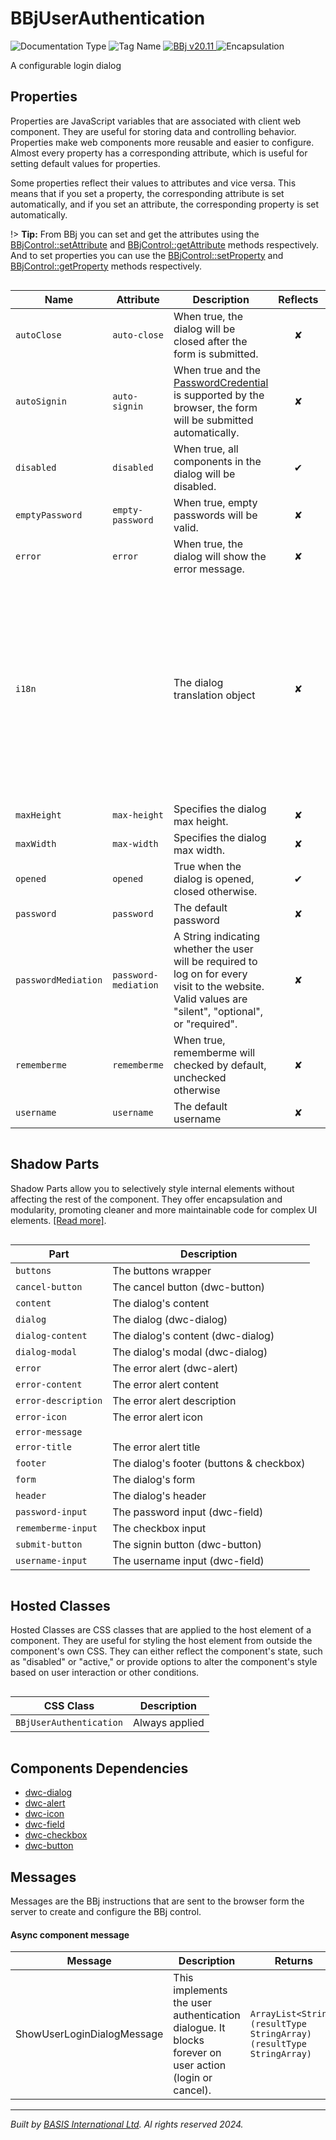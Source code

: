 # BBjUserAuthentication
![Documentation Type](https://img.shields.io/badge/Documentation-dwc-%23006aff) ![Tag Name](https://img.shields.io/badge/Component-dwc--login-%23006aff) <a href="https://documentation.basis.cloud/BASISHelp/WebHelp/usr/BBj_Components/BBjServices/bbj_user_authentication.htm?Highlight=Authentication%20" title="The BBj Control Name">
      <img src="https://img.shields.io/badge/Control-BBjUserAuthentication &#8599;-%23006aff" alt="BBj v20.11" />
    </a> ![Encapsulation](https://img.shields.io/badge/Encapsulation-shadow-%23006aff)

A configurable login dialog


## Properties 


Properties are JavaScript variables that are associated with client web component.
They are useful for storing data and controlling behavior. Properties make web components more reusable and easier to configure.
Almost every property has a corresponding attribute, which is useful for setting default values for properties.

Some properties reflect their values to attributes and vice versa. This means that if you set a property, the corresponding attribute is set automatically, and if you set an attribute, the corresponding property is set automatically.

!> **Tip:** From BBj you can set and get the attributes using the [BBjControl::setAttribute](https://documentation.basis.cloud/BASISHelp/WebHelp/bbjobjects/SysGui/bbjcontrol/BBjControl_setAttribute.htm)
and [BBjControl::getAttribute](https://documentation.basis.cloud/BASISHelp/WebHelp/bbjobjects/SysGui/bbjcontrol/BBjControl_getAttribute.htm) methods respectively.
And to set properties you can use the [BBjControl::setProperty](https://documentation.basis.cloud/BASISHelp/WebHelp/bbjobjects/SysGui/bbjcontrol/BBjControl_setProperty.htm) and [BBjControl::getProperty](https://documentation.basis.cloud/BASISHelp/WebHelp/bbjobjects/SysGui/bbjcontrol/BBjControl_getProperty.htm) methods respectively.
<div style="overflow-x: auto;">

| Name                  | Attribute              | Description                                                                                                                                                                        | Reflects | Type                                                                                                                                                                                       | Default                                                                                                                                                                                                                                                                                                                                                                                                                                     |
| --------------------- | ---------------------- | ---------------------------------------------------------------------------------------------------------------------------------------------------------------------------------- | :------: | ------------------------------------------------------------------------------------------------------------------------------------------------------------------------------------------ | ------------------------------------------------------------------------------------------------------------------------------------------------------------------------------------------------------------------------------------------------------------------------------------------------------------------------------------------------------------------------------------------------------------------------------------------- |
| ``autoClose``         | ``auto-close``         | When true, the dialog will be closed after the form is submitted.                                                                                                                  | &#x2718; | ``boolean``                                                                                                                                                                                | ``true``                                                                                                                                                                                                                                                                                                                                                                                                                                    |
| ``autoSignin``        | ``auto-signin``        | When true and the [PasswordCredential](https://developer.mozilla.org/en-US/docs/Web/API/PasswordCredential) is supported by the browser, the form will be submitted automatically. | &#x2718; | ``boolean``                                                                                                                                                                                | ``false``                                                                                                                                                                                                                                                                                                                                                                                                                                   |
| ``disabled``          | ``disabled``           | When true, all components in the dialog will be disabled.                                                                                                                          | &#x2714; | ``boolean``                                                                                                                                                                                | ``false``                                                                                                                                                                                                                                                                                                                                                                                                                                   |
| ``emptyPassword``     | ``empty-password``     | When true, empty passwords will be valid.                                                                                                                                          | &#x2718; | ``boolean``                                                                                                                                                                                | ``false``                                                                                                                                                                                                                                                                                                                                                                                                                                   |
| ``error``             | ``error``              | When true, the dialog will show the error message.                                                                                                                                 | &#x2718; | ``boolean``                                                                                                                                                                                | ``false``                                                                                                                                                                                                                                                                                                                                                                                                                                   |
| ``i18n``              |                        | The dialog translation object                                                                                                                                                      | &#x2718; | ``{ title?: string; usernamePrompt?: string; passwordPrompt?: string; rememberMe?: string; loginButton?: string; cancelButton?: string; error?: { title?: string; message?: string; }; }`` | ``{&nbsp;      title: 'Authentication',&nbsp;      usernamePrompt: 'Username',&nbsp;      passwordPrompt: 'Password',&nbsp;      rememberMe: 'Remember me',&nbsp;      loginButton: 'Sign in',&nbsp;      cancelButton: 'Cancel',&nbsp;      error: {&nbsp;        title: 'Incorrect username or password',&nbsp;        message: 'Check that you have entered the correct username and password and try again.',&nbsp;      }&nbsp;    }`` |
| ``maxHeight``         | ``max-height``         | Specifies the dialog max height.                                                                                                                                                   | &#x2718; | ``string``                                                                                                                                                                                 | ``''``                                                                                                                                                                                                                                                                                                                                                                                                                                      |
| ``maxWidth``          | ``max-width``          | Specifies the dialog max width.                                                                                                                                                    | &#x2718; | ``string``                                                                                                                                                                                 | ``'400px'``                                                                                                                                                                                                                                                                                                                                                                                                                                 |
| ``opened``            | ``opened``             | True when the dialog is opened, closed otherwise.                                                                                                                                  | &#x2714; | ``boolean``                                                                                                                                                                                | ``false``                                                                                                                                                                                                                                                                                                                                                                                                                                   |
| ``password``          | ``password``           | The default password                                                                                                                                                               | &#x2718; | ``string``                                                                                                                                                                                 |                                                                                                                                                                                                                                                                                                                                                                                                                                             |
| ``passwordMediation`` | ``password-mediation`` | A String indicating whether the user will be required to log on for every visit to the website. Valid values are "silent", "optional", or "required".                              | &#x2718; | ``"optional" \| "required" \| "silent"``                                                                                                                                                   | ``'optional'``                                                                                                                                                                                                                                                                                                                                                                                                                              |
| ``rememberme``        | ``rememberme``         | When true, rememberme will checked by default, unchecked otherwise                                                                                                                 | &#x2718; | ``boolean``                                                                                                                                                                                | ``true``                                                                                                                                                                                                                                                                                                                                                                                                                                    |
| ``username``          | ``username``           | The default username                                                                                                                                                               | &#x2718; | ``string``                                                                                                                                                                                 |                                                                                                                                                                                                                                                                                                                                                                                                                                             |


</div>

## Shadow Parts


Shadow Parts allow you to selectively style internal elements without affecting the rest of the component.
They offer encapsulation and modularity, promoting cleaner and more maintainable code for complex UI elements. [[Read more]](theme-engine/css-shadow-parts).
<div style="overflow-x: auto;">

| Part                  | Description                              |
| --------------------- | ---------------------------------------- |
| ``buttons``           | The buttons wrapper                      |
| ``cancel-button``     | The cancel button (dwc-button)           |
| ``content``           | The dialog's content                     |
| ``dialog``            | The dialog (dwc-dialog)                  |
| ``dialog-content``    | The dialog's content (dwc-dialog)        |
| ``dialog-modal``      | The dialog's modal (dwc-dialog)          |
| ``error``             | The error alert (dwc-alert)              |
| ``error-content``     | The error alert content                  |
| ``error-description`` | The error alert description              |
| ``error-icon``        | The error alert icon                     |
| ``error-message``     |                                          |
| ``error-title``       | The error alert title                    |
| ``footer``            | The dialog's footer (buttons & checkbox) |
| ``form``              | The dialog's form                        |
| ``header``            | The dialog's header                      |
| ``password-input``    | The password input (dwc-field)           |
| ``rememberme-input``  | The checkbox input                       |
| ``submit-button``     | The signin button (dwc-button)           |
| ``username-input``    | The username input (dwc-field)           |


</div>

## Hosted Classes


Hosted Classes are CSS classes that are applied to the host element of a component. They are useful for styling the host element from outside the component's own CSS.
They can either reflect the component's state, such as "disabled" or "active," or provide options to alter the component's style based on user interaction or other conditions.
<div style="overflow-x: auto;">

| CSS Class                 | Description    |
| ------------------------- | -------------- |
| ``BBjUserAuthentication`` | Always applied |


</div>

## Components Dependencies

- [dwc-dialog](web-components/dwc-dialog.md)
- [dwc-alert](web-components/dwc-alert.md)
- [dwc-icon](web-components/dwc-icon.md)
- [dwc-field](web-components/dwc-field.md)
- [dwc-checkbox](web-components/dwc-checkbox.md)
- [dwc-button](web-components/dwc-button.md)


## Messages

Messages are the BBj instructions that are sent to the browser form the server to create and configure the BBj control.<!-- tabs:start -->

#### **Async component message**

| Message                    | Description                                                                                           | Returns                                                                 |
| -------------------------- | ----------------------------------------------------------------------------------------------------- | ----------------------------------------------------------------------- |
| ShowUserLoginDialogMessage | This implements the user authentication dialogue. It blocks forever on user action (login or cancel). | ``ArrayList<String> (resultType StringArray) (resultType StringArray)`` |


<!-- tabs:end -->



----------------------------------------------
*Built by [BASIS International Ltd](https://www.basis.cloud/). Al rights reserved 2024.*
